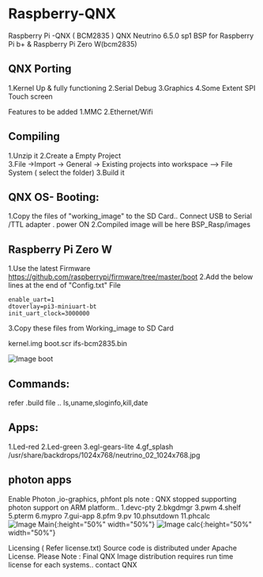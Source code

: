 # Raspberry-QNX
Raspberry Pi -QNX  ( BCM2835 )
QNX Neutrino 6.5.0 sp1 BSP for Raspberry Pi b+ & Raspberry Pi Zero W(bcm2835) 

## QNX Porting
1.Kernel Up & fully functioning 
2.Serial Debug 
3.Graphics
4.Some Extent SPI Touch screen 

Features to be added 1.MMC 2.Ethernet/Wifi

## Compiling 
1.Unzip it 
2.Create a Empty Project  
3.File ->Import -> General -> Existing projects into workspace --> File System ( select the folder) 
3.Build it

## QNX OS- Booting:

1.Copy the files of "working_image" to the SD Card.. 
Connect USB to Serial /TTL adapter . power ON 
2.Compiled image will be here BSP_Rasp/images

## Raspberry Pi Zero W 
1.Use the latest Firmware  https://github.com/raspberrypi/firmware/tree/master/boot
2.Add the below lines at the end of  "Config.txt" File 

    enable_uart=1
    dtoverlay=pi3-miniuart-bt
    init_uart_clock=3000000
	
3.Copy these files from Working_image to SD Card

   kernel.img
   boot.scr
   ifs-bcm2835.bin
   
![Image boot](https://github.com/varghes/Raspberry-QNX/blob/master/Screenshot/boot.jpg)

## Commands: 
   refer .build file .. ls,uname,sloginfo,kill,date

## Apps: 
1.Led-red 
2.Led-green 
3.egl-gears-lite 
4.gf_splash /usr/share/backdrops/1024x768/neutrino_02_1024x768.jpg

## photon apps 
Enable Photon ,io-graphics, phfont
pls note : QNX stopped supporting photon support on ARM platform..
1.devc-pty 
2.bkgdmgr 
3.pwm 
4.shelf 
5.pterm 
6.mypro 
7.gui-app 
8.pfm 
9.pv 
10.phsutdown 
11.phcalc
![Image Main](https://github.com/varghes/Raspberry-QNX/blob/master/Screenshot/main.jpg){:height="50%" width="50%"}
![Image calc](https://github.com/varghes/Raspberry-QNX/blob/master/Screenshot/calculator.jpg){:height="50%" width="50%"}

Licensing ( Refer license.txt) 
Source code is distributed under Apache License. 
Please Note : Final QNX Image distribution requires run time license for each systems.. contact QNX 
